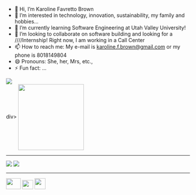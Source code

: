 - 👋 Hi, I’m Karoline Favretto Brown
- 👀 I’m interested in technology, innovation, sustainability, my family and hobbies...
- 🌱 I’m currently learning Software Engineering at Utah Valley University!
- 💞️ I’m looking to collaborate on software building and looking for a ////Internship! Right now, I am working in a Call Center
- 📫 How to reach me: My e-mail is karoline.f.brown@gmail.com or my phone is 8018149804
- 😄 Pronouns: She, her, Mrs, etc.,
- ⚡ Fun fact: ...

<!---
Kalykafattoo/Kalykafattoo is a ✨ special ✨ repository because its `README.md` (this file) appears on your GitHub profile.
You can click the Preview link to take a look at your changes.
--->

<div>
<picture>
  <source srcset="https://github-readme-stats.vercel.app/api?username=Kalykafattoo&show_icons=true&theme=dracula"
    media="(prefers-color-scheme: dark)"/>
  <source srcset="https://github-readme-stats.vercel.app/api?username=Kalykafattoo&show_icons=true"
    media="(prefers-color-scheme: light), (prefers-color-scheme: no-preference)"/>
  <img src="https://github-readme-stats.vercel.app/api?username=Kalykafattoo&show_icons=true" />
</picture>
</div>
<picture>
div>
  <a href="https://github.com/anuraghazra/convoychat">
  <img height=180 align="center" src="https://github-readme-stats.vercel.app/api/top-langs?username=Kalykafattoo&layout=compact&langs_count=8&card_width=220&theme=dracula" />
</a>
</a>
</div>
</picture>
<hr>
<div>
  <a href= "mailtokaroline.f.brown@gmail.com"><img src= "https://img.shields.io/badge/Gmail-D14836?style=for-the-badge&logo=gmail&logoColor=white"></a>
 <a href="https://www.linkedin.com/in/karoline-fbrown" target="_blank"><img src="https://img.shields.io/badge/-LinkedIn-%230077B5?style=for-the-badge&logo=linkedin&logoColor=white" target="_blank"></a>
</div>
<hr>
<div>
  <img src="https://cdn.jsdelivr.net/gh/devicons/devicon@latest/icons/html5/html5-original-wordmark.svg" height="30" width="40"/>
  <img src="https://cdn.jsdelivr.net/gh/devicons/devicon@latest/icons/javascript/javascript-original.svg" height="25" width="30"/>
  <img src="https://cdn.jsdelivr.net/gh/devicons/devicon@latest/icons/css3/css3-original-wordmark.svg" height="30 width="40"/> 
  </div>
